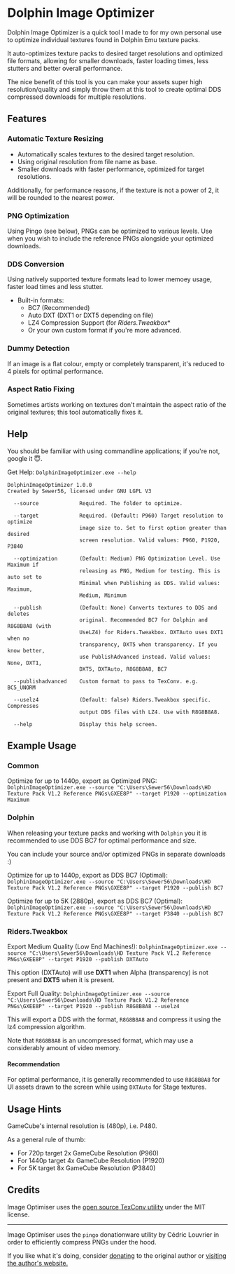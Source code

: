 # Dolphin Image Optimizer

Dolphin Image Optimizer is a quick tool I made to for my own personal use to optimize individual textures found in Dolphin Emu texture packs.

It auto-optimizes texture packs to desired target resolutions and optimized file formats, allowing for smaller downloads, faster loading times, less stutters and better overall performance. 

The nice benefit of this tool is you can make your assets super high resolution/quality and simply throw them at this tool to create optimal DDS compressed downloads for multiple resolutions.

## Features

### Automatic Texture Resizing
- Automatically scales textures to the desired target resolution.
- Using original resolution from file name as base.
- Smaller downloads with faster performance, optimized for target resolutions.

Additionally, for performance reasons, if the texture is not a power of 2, it will be rounded to the nearest power.

### PNG Optimization
Using Pingo (see below), PNGs can be optimized to various levels.
Use when you wish to include the reference PNGs alongside your optimized downloads.

### DDS Conversion
Using natively supported texture formats lead to lower memoey usage, faster load times and less stutter.

- Built-in formats: 
  - BC7 (Recommended)
  - Auto DXT (DXT1 or DXT5 depending on file)
  - LZ4 Compression Support (for *Riders.Tweakbox**
  - Or your own custom format if you're more advanced.

### Dummy Detection
If an image is a flat colour, empty or completely transparent, it's reduced to 4 pixels for optimal performance.

### Aspect Ratio Fixing
Sometimes artists working on textures don't maintain the aspect ratio of the original textures; this tool automatically fixes it.

## Help
You should be familiar with using commandline applications; if you're not, google it 😇.

Get Help:
`DolphinImageOptimizer.exe --help`

```
DolphinImageOptimizer 1.0.0
Created by Sewer56, licensed under GNU LGPL V3

  --source             Required. The folder to optimize.

  --target             Required. (Default: P960) Target resolution to optimize
                       image size to. Set to first option greater than desired
                       screen resolution. Valid values: P960, P1920, P3840

  --optimization       (Default: Medium) PNG Optimization Level. Use Maximum if
                       releasing as PNG, Medium for testing. This is auto set to
                       Minimal when Publishing as DDS. Valid values: Maximum,
                       Medium, Minimum

  --publish            (Default: None) Converts textures to DDS and deletes
                       original. Recommended BC7 for Dolphin and R8G8B8A8 (with
                       UseLZ4) for Riders.Tweakbox. DXTAuto uses DXT1 when no
                       transparency, DXT5 when transparency. If you know better,
                       use PublishAdvanced instead. Valid values: None, DXT1,
                       DXT5, DXTAuto, R8G8B8A8, BC7

  --publishadvanced    Custom format to pass to TexConv. e.g. BC5_UNORM

  --uselz4             (Default: false) Riders.Tweakbox specific. Compresses
                       output DDS files with LZ4. Use with R8G8B8A8.

  --help               Display this help screen.
```

## Example Usage

### Common

Optimize for up to 1440p, export as Optimized PNG:
`DolphinImageOptimizer.exe --source "C:\Users\Sewer56\Downloads\HD Texture Pack V1.2 Reference PNGs\GXEE8P" --target P1920 --optimization Maximum`

### Dolphin

When releasing your texture packs and working with `Dolphin` you it is recommended to use DDS BC7 for optimal performance and size.

You can include your source and/or optimized PNGs in separate downloads :)

Optimize for up to 1440p, export as DDS BC7 (Optimal):
`DolphinImageOptimizer.exe --source "C:\Users\Sewer56\Downloads\HD Texture Pack V1.2 Reference PNGs\GXEE8P" --target P1920 --publish BC7`

Optimize for up to 5K (2880p), export as DDS BC7 (Optimal):
`DolphinImageOptimizer.exe --source "C:\Users\Sewer56\Downloads\HD Texture Pack V1.2 Reference PNGs\GXEE8P" --target P3840 --publish BC7`

### Riders.Tweakbox

Export Medium Quality (Low End Machines!):
`DolphinImageOptimizer.exe --source "C:\Users\Sewer56\Downloads\HD Texture Pack V1.2 Reference PNGs\GXEE8P" --target P1920 --publish DXTAuto`

This option (DXTAuto) will use **DXT1** when Alpha (transparency) is not present and **DXT5** when it is present.

Export Full Quality:
`DolphinImageOptimizer.exe --source "C:\Users\Sewer56\Downloads\HD Texture Pack V1.2 Reference PNGs\GXEE8P" --target P1920 --publish R8G8B8A8 --uselz4`

This will export a DDS with the format, `R8G8B8A8` and compress it using the lz4 compression algorithm.

Note that `R8G8B8A8` is an uncompressed format, which may use a considerably amount of video memory.

#### Recommendation

For optimal performance, it is generally recommended to use `R8G8B8A8` for UI assets drawn to the screen while using `DXTAuto` for Stage textures.

## Usage Hints

GameCube's internal resolution is (480p), i.e. P480.

As a general rule of thumb:

- For 720p target 2x GameCube Resolution (P960)
- For 1440p target 4x GameCube Resolution (P1920) 
- For 5K target 8x GameCube Resolution (P3840)

## Credits

Image Optimiser uses the [open source TexConv utility](https://github.com/microsoft/DirectXTex) under the MIT license.

---

Image Optimiser uses the `pingo` donationware utility by Cédric Louvrier in order to efficiently compress PNGs under the hood. 

If you like what it's doing, consider [donating](https://css-ig.net/donate) to the original author or [visiting the author's website.](https://css-ig.net/donate)